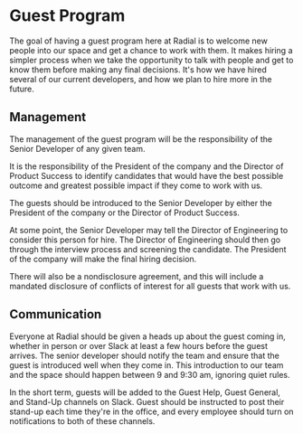 # Guest Program

The goal of having a guest program here at Radial is to welcome new people into our space
and get a chance to work with them. It makes hiring a simpler process when we take the opportunity
to talk with people and get to know them before making any final decisions. It's how we have
hired several of our current developers, and how we plan to hire more in the future.

## Management

The management of the guest program will be the responsibility of the Senior Developer of 
any given team.

It is the responsibility of the President of the company and the Director of Product Success 
to identify candidates that would have the best possible outcome and greatest possible impact
if they come to work with us.

The guests should be introduced to the Senior Developer by either the President of the company or 
the Director of Product Success.

At some point, the Senior Developer may tell the Director of Engineering to consider this person 
for hire. The Director of Engineering should then go through the interview process and screening
the candidate. The President of the company will make the final hiring decision.

There will also be a nondisclosure agreement, and this will include a mandated disclosure of 
conflicts of interest for all guests that work with us.

## Communication

Everyone at Radial should be given a heads up about the guest coming in, whether in person or 
over Slack at least a few hours before the guest arrives. The senior developer should notify the 
team and ensure that the guest is introduced well when they come in. This introduction to our team
and the space should happen between 9 and 9:30 am, ignoring quiet rules.

In the short term, guests will be added to the Guest Help, Guest General, and Stand-Up channels 
on Slack. Guest should be instructed to post their stand-up each time they're in the office, and 
every employee should turn on notifications to both of these channels.
